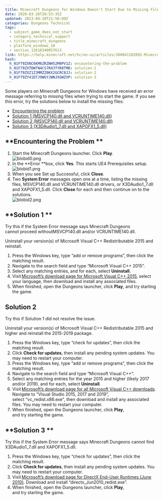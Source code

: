 ```yaml
---
title: Minecraft Dungeons for Windows Doesn't Start Due to Missing Files
date: 2020-03-26T20:53:35Z
updated: 2023-09-28T21:50:09Z
categories: Dungeons Technical
tags:
  - subject_game_does_not_start
  - category_technical_support
  - title_minecraft_dungeons
  - platform_windows_10
  - section_12618340057613
link: https://help.minecraft.net/hc/en-us/articles/360041102892-Minecraft-Dungeons-for-Windows-Doesn-t-Start-Due-to-Missing-Files
hash:
  h_01F79ZXNC6KM6ZRZNH52M0PV1Z: encountering-the-problem
  h_01F79ZXTDWTN4CS7R43TYR8TM8: solution-1
  h_01F79ZXZ1Z3MMZZ0KX2GCRC8JJ: solution-2
  h_01F79ZY41DTJ9WGYJWNJXGWZVP: solution-3
---
```


Some players on Minecraft Dungeons for Windows have received an error message referring to missing files when trying to start the game. If you see this error, try the solutions below to install the missing files: 

- [Encountering the problem](#encountering-the-problem) 
- [Solution 1 (MSVCP140.dll and VCRUNTIME140.dll)](#solution-1) 
- [Solution 2 (MSVCP140.dll and VCRUNTIME140.dll)](#solution-2) 
- [Solution 3 (X3DAudio1_7.dll and XAPOFX1_5.dll)](#solution-3) 

## **Encountering the Problem **

1.  Start the Minecraft Dungeons launcher. Click **Play**.  
    ![blobid0.png](https://minecrafthelp.zendesk.com/hc/article_attachments/4402363638925)
2.  In the **Error **box, click **Yes**. This starts UE4 Prerequisites setup.  
    ![blobid1.png](https://minecrafthelp.zendesk.com/hc/article_attachments/4402363662477)  
3.   When you see Set up Successful, click **Close**.
4.  Two **System Error** messages open one at a time, listing the missing files, MSVCP140.dll and VCRUNTIME140.dll drivers, or X3DAudio1_7.dll and XAPOFX1_5.dll. Click **Close** for each and then continue on to the solutions.  
    ![blobid2.png](https://minecrafthelp.zendesk.com/hc/article_attachments/4402363694093)  

## **Solution 1 **

Try this if the System Error message says Minecraft Dungeons cannot proceed withoutMSVCP140.dll and/or VCRUNTIME140.dll. 

Uninstall your version(s) of Microsoft Visual C++ Redistributable 2015 and reinstall. 

1.  Press the Windows key, type “add or remove programs”, then click the matching result. 
2.  Navigate to the search field and type “Microsoft Visual C++ 2015”. 
3.  Select any matching entries, and for each, select **Uninstall**. 
4.  Visit [Microsoft’s download page for Microsoft Visual C++ 2015](https://www.microsoft.com/en-us/download/details.aspx?id=52685), select your language, then download and install any associated files. 
5.  When finished, open the Dungeons launcher, click **Play**, and try starting the game. 

## **Solution 2** 

Try this if Solution 1 did not resolve the issue. 

Uninstall your version(s) of Microsoft Visual C++ Redistributable 2015 and higher and reinstall the 2015-2019 package. 

1.  Press the Windows key, type “check for updates”, then click the matching result. 
2.  Click **Check for updates**, then install any pending system updates. You may need to restart your computer. 
3.  Press the Windows key, type “add or remove programs”, then click the matching result. 
4.  Navigate to the search field and type “Microsoft Visual C++”. 
5.  Select any matching entries for the year 2015 and higher (likely 2017 and/or 2019), and for each, select **Uninstall**. 
6.  Visit [Microsoft’s download page for all Microsoft Visual C++ downloads](https://support.microsoft.com/en-us/help/2977003/the-latest-supported-visual-c-downloads). Navigate to “Visual Studio 2015, 2017 and 2019”, select “vc_redist.x86.exe", then download and install any associated files. You may need to restart your computer. 
7.  When finished, open the Dungeons launcher, click **Play**, and try starting the game. 

## **Solution 3 **

Try this if the System Error message says Minecraft Dungeons cannot find X3DAudio1_7.dll and XAPOFX1_5.dll. 

1.  Press the Windows key, type “check for updates”, then click the matching result. 
2.  Click **Check for updates**, then install any pending system updates. You may need to restart your computer. 
3.  Visit [Microsoft’s download page for DirectX End-User Runtimes (June 2010)](https://www.microsoft.com/download/details.aspx?id=8109). Download and install “directx_Jun2010_redist.exe”. 
4.  When finished, open the Dungeons launcher, click **Play**, and try starting the game.
